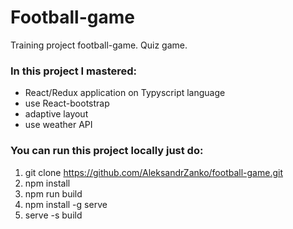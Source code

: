 # Football-game
Training project football-game. Quiz game.

### In this project I mastered:
* React/Redux application on Typyscript language
* use React-bootstrap
* adaptive layout
* use weather API

### You can run this project locally just do:
1. git clone https://github.com/AleksandrZanko/football-game.git
2. npm install 
3. npm run build
4. npm install -g serve
5. serve -s build
